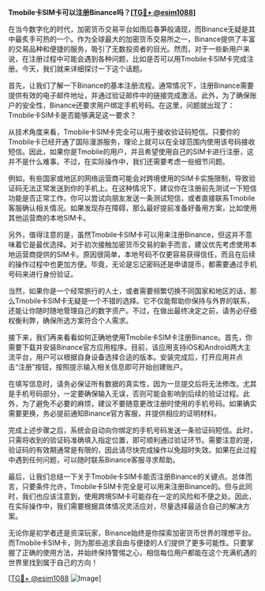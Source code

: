 **Tmobile卡SIM卡可以注册Binance吗？[[TG💪+ @esim1088](https://t.me/s/esim1088)]**

在当今数字化的时代，加密货币交易平台如雨后春笋般涌现，而Binance无疑是其中最炙手可热的一个。作为全球最大的加密货币交易所之一，Binance提供了丰富的交易品种和便捷的服务，吸引了无数投资者的目光。然而，对于一些新用户来说，在注册过程中可能会遇到各种问题，比如是否可以用Tmobile卡SIM卡完成注册。今天，我们就来详细探讨一下这个话题。

首先，让我们了解一下Binance的基本注册流程。通常情况下，注册Binance需要提供有效的电子邮件地址，并通过验证邮件中的链接完成激活。此外，为了确保账户的安全性，Binance还要求用户绑定手机号码。在这里，问题就出现了：Tmobile卡SIM卡是否能够满足这一要求？

从技术角度来看，Tmobile卡SIM卡完全可以用于接收验证码短信。只要你的Tmobile卡已经开通了国际漫游服务，理论上就可以在全球范围内使用该号码接收短信。因此，如果你是Tmobile的用户，并且希望使用自己的SIM卡进行注册，这并不是什么难事。不过，在实际操作中，我们还需要考虑一些细节问题。

例如，有些国家或地区的网络运营商可能会对跨境使用的SIM卡实施限制，导致验证码无法正常发送到你的手机上。在这种情况下，建议你在注册前先测试一下短信功能是否正常工作。你可以尝试向朋友发送一条测试短信，或者直接联系Tmobile客服确认相关情况。如果发现存在障碍，那么最好提前准备好备用方案，比如使用其他运营商的本地SIM卡。

另外，值得注意的是，虽然Tmobile卡SIM卡可以用来注册Binance，但这并不意味着它是最优选择。对于初次接触加密货币交易的新手而言，建议优先考虑使用本地运营商提供的SIM卡。原因很简单，本地号码不仅更容易获得信任，而且在后续的操作过程中也更加方便。毕竟，无论是忘记密码还是申请提币，都需要通过手机号码来进行身份验证。

当然，如果你是一个经常旅行的人士，或者需要频繁切换不同国家和地区的话，那么Tmobile卡SIM卡无疑是一个不错的选择。它不仅能帮助你保持与外界的联系，还能让你随时随地管理自己的数字资产。不过，在做出最终决定之前，请务必仔细权衡利弊，确保所选方案符合个人需求。

接下来，我们再来看看如何正确地使用Tmobile卡SIM卡注册Binance。首先，你需要下载并安装Binance官方应用程序。目前，该应用支持iOS和Android两大主流平台，用户可以根据自身设备选择合适的版本。安装完成后，打开应用并点击“注册”按钮，按照提示输入相关信息即可开始创建账户。

在填写信息时，请务必保证所有数据的真实性，因为一旦提交后将无法修改。尤其是手机号码部分，一定要确保输入无误，否则可能会影响到后续的验证过程。此外，为了避免不必要的麻烦，建议不要随意更改注册时使用的手机号码。如果确实需要更换，务必提前通知Binance官方客服，并提供相应的证明材料。

完成上述步骤之后，系统会自动向你绑定的手机号码发送一条验证码短信。此时，只需将收到的验证码准确填入指定位置，即可顺利通过验证环节。需要注意的是，验证码的有效期通常是有限的，因此请尽快完成操作以免超时失效。如果在此过程中遇到任何问题，可以随时联系Binance客服寻求帮助。

最后，让我们总结一下关于Tmobile卡SIM卡能否注册Binance的关键点。总体而言，只要条件允许，Tmobile卡SIM卡完全是可以用来注册Binance的。但与此同时，我们也应该注意到，使用跨境SIM卡可能存在一定的风险和不便之处。因此，在实际操作中，我们需要根据具体情况灵活应对，尽量选择最适合自己的解决方案。

无论你是初学者还是资深玩家，Binance始终是你探索加密货币世界的理想平台。而Tmobile卡SIM卡，则为那些追求自由与便捷的人们提供了更多可能性。只要掌握了正确的使用方法，并始终保持警惕之心，相信每位用户都能在这个充满机遇的世界里找到属于自己的方向！

[[TG💪+ @esim1088](https://t.me/s/esim1088) ![Image](https://i.postimg.cc/4NQfJmqS/Snipaste-2025-05-13-00-14-12.png)]